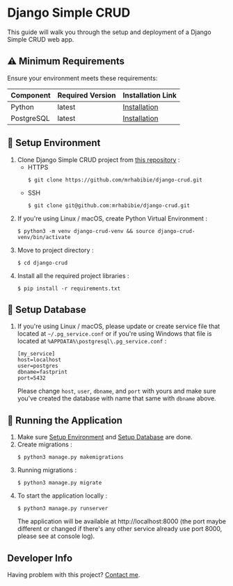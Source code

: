 # Django Simple CRUD

This guide will walk you through the setup and deployment of a Django Simple CRUD web app.

## ⚠️ Minimum Requirements

Ensure your environment meets these requirements:

| Component  | Required Version | Installation Link                                    |
| ---------- | ---------------- | ---------------------------------------------------- |
| Python     | latest           | [Installation](https://www.python.org/downloads/)    |
| PostgreSQL | latest           | [Installation](https://www.postgresql.org/download/) |

## 📝 Setup Environment

1. Clone Django Simple CRUD project from [this repository](https://github.com/mrhabibie/django-crud.git) :
   - HTTPS
     ```console
     $ git clone https://github.com/mrhabibie/django-crud.git
     ```
   - SSH
     ```console
     $ git clone git@github.com:mrhabibie/django-crud.git
     ```
2. If you're using Linux / macOS, create Python Virtual Environment :
   ```console
   $ python3 -m venv django-crud-venv && source django-crud-venv/bin/activate
   ```
3. Move to project directory :
   ```console
   $ cd django-crud
   ```
4. Install all the required project libraries :
   ```console
   $ pip install -r requirements.txt
   ```

## 💾 Setup Database

1. If you're using Linux / macOS, please update or create service file that located at `~/.pg_service.conf` or if you're using Windows that file is located at `%APPDATA%\postgresql\.pg_service.conf` :

   ```
   [my_service]
   host=localhost
   user=postgres
   dbname=fastprint
   port=5432
   ```

   Please change `host`, `user`, `dbname`, and `port` with yours and make sure you've created the database with name that same with `dbname` above.

## 🚀 Running the Application

1. Make sure [Setup Environment](#-setup-environment) and [Setup Database](#-setup-database) are done.
2. Create migrations :
   ```console
   $ python3 manage.py makemigrations
   ```
3. Running migrations :
   ```console
   $ python3 manage.py migrate
   ```
4. To start the application locally :
   ```console
   $ python3 manage.py runserver
   ```
   The application will be available at http://localhost:8000 (the port maybe different or changed if there's any other service already use port 8000, please see at console log).

## Developer Info

Having problem with this project?
[Contact me](https://wa.me/6282143603556).

